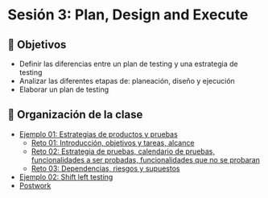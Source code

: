 # Sesión 3: Plan, Design and Execute

## :dart: Objetivos

- Definir las diferencias entre un plan de testing y una estrategia de testing
- Analizar las diferentes etapas de: planeación, diseño y ejecución
- Elaborar un plan de testing

## 📂 Organización de la clase

- [Ejemplo 01: Estrategias de productos y pruebas](./Ejemplo-01)
    - [Reto 01: Introducción, objetivos y tareas, alcance](./Reto-01)
    - [Reto 02: Estrategia de pruebas, calendario de pruebas, funcionalidades a ser probadas, funcionalidades que no se probaran](./Reto-02)
    - [Reto 03: Dependencias, riesgos y supuestos ](./Reto-03)
- [Ejemplo 02: Shift left testing](./Ejemplo-02)
- [Postwork](./Postwork)




